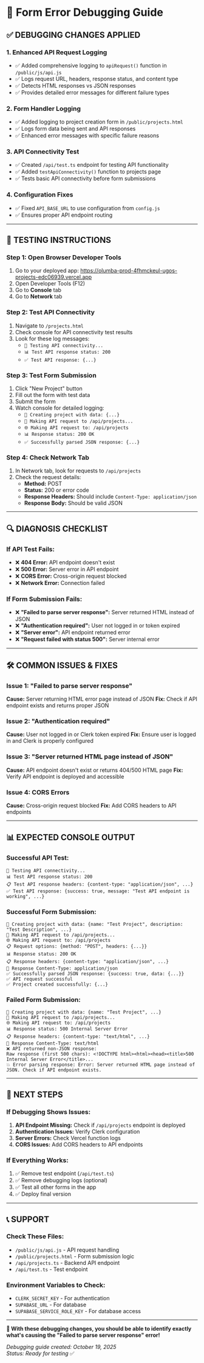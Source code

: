 # 🔧 Form Error Debugging Guide

## ✅ **DEBUGGING CHANGES APPLIED**

### **1. Enhanced API Request Logging**
- ✅ Added comprehensive logging to `apiRequest()` function in `/public/js/api.js`
- ✅ Logs request URL, headers, response status, and content type
- ✅ Detects HTML responses vs JSON responses
- ✅ Provides detailed error messages for different failure types

### **2. Form Handler Logging**
- ✅ Added logging to project creation form in `/public/projects.html`
- ✅ Logs form data being sent and API responses
- ✅ Enhanced error messages with specific failure reasons

### **3. API Connectivity Test**
- ✅ Created `/api/test.ts` endpoint for testing API functionality
- ✅ Added `testApiConnectivity()` function to projects page
- ✅ Tests basic API connectivity before form submissions

### **4. Configuration Fixes**
- ✅ Fixed `API_BASE_URL` to use configuration from `config.js`
- ✅ Ensures proper API endpoint routing

---

## 🧪 **TESTING INSTRUCTIONS**

### **Step 1: Open Browser Developer Tools**
1. Go to your deployed app: https://olumba-prod-4fhmckeul-ugos-projects-edc06939.vercel.app
2. Open Developer Tools (F12)
3. Go to **Console** tab
4. Go to **Network** tab

### **Step 2: Test API Connectivity**
1. Navigate to `/projects.html`
2. Check console for API connectivity test results
3. Look for these log messages:
   - `🧪 Testing API connectivity...`
   - `📊 Test API response status: 200`
   - `✅ Test API response: {...}`

### **Step 3: Test Form Submission**
1. Click "New Project" button
2. Fill out the form with test data
3. Submit the form
4. Watch console for detailed logging:
   - `🚀 Creating project with data: {...}`
   - `📡 Making API request to /api/projects...`
   - `🌐 Making API request to: /api/projects`
   - `📊 Response status: 200 OK`
   - `✅ Successfully parsed JSON response: {...}`

### **Step 4: Check Network Tab**
1. In Network tab, look for requests to `/api/projects`
2. Check the request details:
   - **Method:** POST
   - **Status:** 200 or error code
   - **Response Headers:** Should include `Content-Type: application/json`
   - **Response Body:** Should be valid JSON

---

## 🔍 **DIAGNOSIS CHECKLIST**

### **If API Test Fails:**
- ❌ **404 Error:** API endpoint doesn't exist
- ❌ **500 Error:** Server error in API endpoint
- ❌ **CORS Error:** Cross-origin request blocked
- ❌ **Network Error:** Connection failed

### **If Form Submission Fails:**
- ❌ **"Failed to parse server response":** Server returned HTML instead of JSON
- ❌ **"Authentication required":** User not logged in or token expired
- ❌ **"Server error":** API endpoint returned error
- ❌ **"Request failed with status 500":** Server internal error

---

## 🛠️ **COMMON ISSUES & FIXES**

### **Issue 1: "Failed to parse server response"**
**Cause:** Server returning HTML error page instead of JSON
**Fix:** Check if API endpoint exists and returns proper JSON

### **Issue 2: "Authentication required"**
**Cause:** User not logged in or Clerk token expired
**Fix:** Ensure user is logged in and Clerk is properly configured

### **Issue 3: "Server returned HTML page instead of JSON"**
**Cause:** API endpoint doesn't exist or returns 404/500 HTML page
**Fix:** Verify API endpoint is deployed and accessible

### **Issue 4: CORS Errors**
**Cause:** Cross-origin request blocked
**Fix:** Add CORS headers to API endpoints

---

## 📊 **EXPECTED CONSOLE OUTPUT**

### **Successful API Test:**
```
🧪 Testing API connectivity...
📊 Test API response status: 200
📋 Test API response headers: {content-type: "application/json", ...}
✅ Test API response: {success: true, message: "Test API endpoint is working", ...}
```

### **Successful Form Submission:**
```
🚀 Creating project with data: {name: "Test Project", description: "Test Description", ...}
📡 Making API request to /api/projects...
🌐 Making API request to: /api/projects
📋 Request options: {method: "POST", headers: {...}}
📊 Response status: 200 OK
📋 Response headers: {content-type: "application/json", ...}
📄 Response Content-Type: application/json
✅ Successfully parsed JSON response: {success: true, data: {...}}
✅ API request successful
✅ Project created successfully: {...}
```

### **Failed Form Submission:**
```
🚀 Creating project with data: {name: "Test Project", ...}
📡 Making API request to /api/projects...
🌐 Making API request to: /api/projects
📊 Response status: 500 Internal Server Error
📋 Response headers: {content-type: "text/html", ...}
📄 Response Content-Type: text/html
❌ API returned non-JSON response:
Raw response (first 500 chars): <!DOCTYPE html><html><head><title>500 Internal Server Error</title>...
💥 Error parsing response: Error: Server returned HTML page instead of JSON. Check if API endpoint exists.
```

---

## 🎯 **NEXT STEPS**

### **If Debugging Shows Issues:**
1. **API Endpoint Missing:** Check if `/api/projects` endpoint is deployed
2. **Authentication Issues:** Verify Clerk configuration
3. **Server Errors:** Check Vercel function logs
4. **CORS Issues:** Add CORS headers to API endpoints

### **If Everything Works:**
1. ✅ Remove test endpoint (`/api/test.ts`)
2. ✅ Remove debugging logs (optional)
3. ✅ Test all other forms in the app
4. ✅ Deploy final version

---

## 📞 **SUPPORT**

### **Check These Files:**
- `/public/js/api.js` - API request handling
- `/public/projects.html` - Form submission logic
- `/api/projects.ts` - Backend API endpoint
- `/api/test.ts` - Test endpoint

### **Environment Variables to Check:**
- `CLERK_SECRET_KEY` - For authentication
- `SUPABASE_URL` - For database
- `SUPABASE_SERVICE_ROLE_KEY` - For database access

---

**🎉 With these debugging changes, you should be able to identify exactly what's causing the "Failed to parse server response" error!**

*Debugging guide created: October 19, 2025*  
*Status: Ready for testing* ✅
